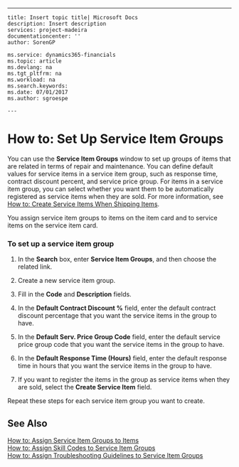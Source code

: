 ---
    title: Insert topic title| Microsoft Docs
    description: Insert description
    services: project-madeira
    documentationcenter: ''
    author: SorenGP

    ms.service: dynamics365-financials
    ms.topic: article
    ms.devlang: na
    ms.tgt_pltfrm: na
    ms.workload: na
    ms.search.keywords:
    ms.date: 07/01/2017
    ms.author: sgroespe

    ---
# How to: Set Up Service Item Groups
You can use the **Service Item Groups** window to set up groups of items that are related in terms of repair and maintenance. You can define default values for service items in a service item group, such as response time, contract discount percent, and service price group. For items in a service item group, you can select whether you want them to be automatically registered as service items when they are sold. For more information, see [How to: Create Service Items When Shipping Items](../Service/how-to-create-service-items-when-shipping-items.md).  
  
 You assign service item groups to items on the item card and to service items on the service item card.  
  
### To set up a service item group  
  
1.  In the **Search** box, enter **Service Item Groups**, and then choose the related link.  
  
2.  Create a new service item group.  
  
3.  Fill in the **Code** and **Description** fields.  
  
4.  In the **Default Contract Discount %** field, enter the default contract discount percentage that you want the service items in the group to have.  
  
5.  In the **Default Serv. Price Group Code** field, enter the default service price group code that you want the service items in the group to have.  
  
6.  In the **Default Response Time \(Hours\)** field, enter the default response time in hours that you want the service items in the group to have.  
  
7.  If you want to register the items in the group as service items when they are sold, select the **Create Service Item** field.  
  
 Repeat these steps for each service item group you want to create.  
  
## See Also  
 [How to: Assign Service Item Groups to Items](../Service/how-to-assign-service-item-groups-to-items.md)   
 [How to: Assign Skill Codes to Service Item Groups](../Service/how-to-assign-skill-codes-to-service-item-groups.md)   
 [How to: Assign Troubleshooting Guidelines to Service Item Groups](../Service/how-to-assign-troubleshooting-guidelines-to-service-item-groups.md)
